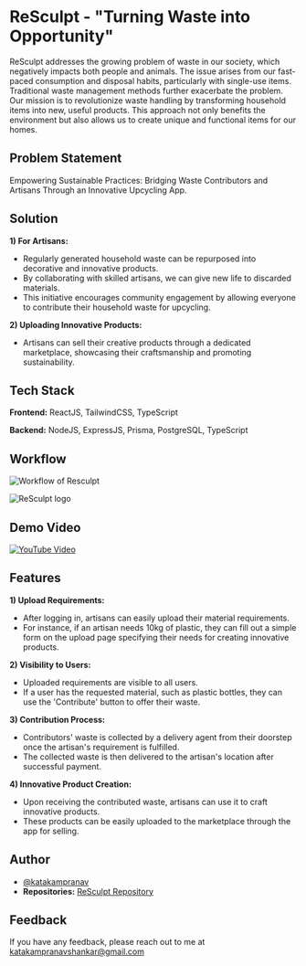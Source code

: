 # ReSculpt - "Turning Waste into Opportunity"

ReSculpt addresses the growing problem of waste in our society, which negatively impacts both people and animals. The issue arises from our fast-paced consumption and disposal habits, particularly with single-use items. Traditional waste management methods further exacerbate the problem. Our mission is to revolutionize waste handling by transforming household items into new, useful products. This approach not only benefits the environment but also allows us to create unique and functional items for our homes.

## Problem Statement

Empowering Sustainable Practices: Bridging Waste Contributors and Artisans Through an Innovative Upcycling App.

## Solution

**1) For Artisans:**
- Regularly generated household waste can be repurposed into decorative and innovative products.
- By collaborating with skilled artisans, we can give new life to discarded materials.
- This initiative encourages community engagement by allowing everyone to contribute their household waste for upcycling.

**2) Uploading Innovative Products:**
- Artisans can sell their creative products through a dedicated marketplace, showcasing their craftsmanship and promoting sustainability.

## Tech Stack

**Frontend:** ReactJS, TailwindCSS, TypeScript

**Backend:** NodeJS, ExpressJS, Prisma, PostgreSQL, TypeScript

## Workflow

![Workflow of Resculpt](https://github.com/katakampranav/RESCULPT/assets/133202118/35510396-ba2c-426d-8a49-42669eb284d7)

![ReSculpt logo](https://github.com/katakampranav/RESCULPT/assets/133202118/55de4cab-89aa-44f1-be6e-a65f14bad955)

## Demo Video

[![YouTube Video](https://img.youtube.com/vi/xX8E7E1Jx2c/0.jpg)](https://youtu.be/6csys327hEw?feature=shared)

## Features

**1) Upload Requirements:**
- After logging in, artisans can easily upload their material requirements.
- For instance, if an artisan needs 10kg of plastic, they can fill out a simple form on the upload page specifying their needs for creating innovative products.

**2) Visibility to Users:**
- Uploaded requirements are visible to all users.
- If a user has the requested material, such as plastic bottles, they can use the 'Contribute' button to offer their waste.

**3) Contribution Process:**
- Contributors' waste is collected by a delivery agent from their doorstep once the artisan's requirement is fulfilled.
- The collected waste is then delivered to the artisan's location after successful payment.

**4) Innovative Product Creation:**
- Upon receiving the contributed waste, artisans can use it to craft innovative products.
- These products can be easily uploaded to the marketplace through the app for selling.

## Author

- [@katakampranav](https://github.com/katakampranav)
- **Repositories:**
  [ReSculpt Repository](https://github.com/katakampranav/RESCULPT)

## Feedback

If you have any feedback, please reach out to me at katakampranavshankar@gmail.com
